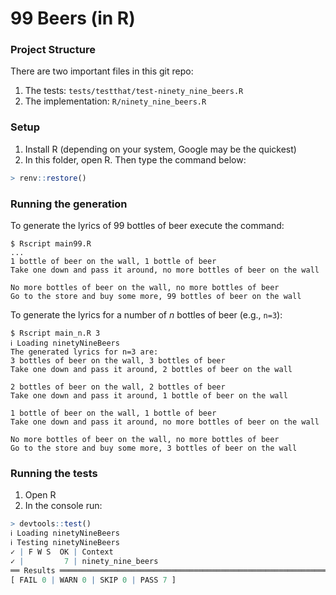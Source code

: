 # 99 Beers (in R)

### Project Structure
There are two important files in this git repo:

1. The tests: `tests/testthat/test-ninety_nine_beers.R`
2. The implementation: `R/ninety_nine_beers.R`

### Setup
1. Install R (depending on your system, Google may be the quickest)
2. In this folder, open R. Then type the command below:
```R
> renv::restore()
```

### Running the generation
To generate the lyrics of 99 bottles of beer execute the command:
```shell
$ Rscript main99.R
...
1 bottle of beer on the wall, 1 bottle of beer
Take one down and pass it around, no more bottles of beer on the wall

No more bottles of beer on the wall, no more bottles of beer
Go to the store and buy some more, 99 bottles of beer on the wall
```
To generate the lyrics for a number of *n* bottles of beer (e.g., `n=3`):
```shell
$ Rscript main_n.R 3
ℹ Loading ninetyNineBeers
The generated lyrics for n=3 are:
3 bottles of beer on the wall, 3 bottles of beer
Take one down and pass it around, 2 bottles of beer on the wall

2 bottles of beer on the wall, 2 bottles of beer
Take one down and pass it around, 1 bottle of beer on the wall

1 bottle of beer on the wall, 1 bottle of beer
Take one down and pass it around, no more bottles of beer on the wall

No more bottles of beer on the wall, no more bottles of beer
Go to the store and buy some more, 3 bottles of beer on the wall
```
### Running the tests
1. Open R
2. In the console run:
```R
> devtools::test()
ℹ Loading ninetyNineBeers
ℹ Testing ninetyNineBeers
✓ | F W S  OK | Context
✓ |         7 | ninety_nine_beers                                                          
══ Results ════════════════════════════════════════════════════════════════════════════════════════════════════════════════════════
[ FAIL 0 | WARN 0 | SKIP 0 | PASS 7 ]
```
